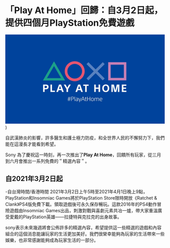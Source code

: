 # 「Play At Home」回歸：自3月2日起，提供四個月PlayStation免費遊戲


![play at home](asset/c1da04888514f01ef96a8a7fbe1a73da2abdb784.webp)
)

自武漢肺炎的影響，許多醫生和護士極力防疫，和全世界人民的不懈努力下，我們能在這漫長才能看到希望。

Sony 為了慶祝這一時刻，再一次推出了**Play At Home**，回饋所有玩家，從三月到六月會推出一系列免費的＂精選內容＂。

## 自2021年3月2日起

-自台灣時間/香港時間 2021年3月2日上午5時至2021年4月1日晚上9點，PlayStation和Insomniac Games將於PlayStation Store限時開放《Ratchet & Clank》PS4版免費下載。領取遊戲後可永久保存暢玩。這款2016年的PS4動作冒險遊戲由Insomniac Games出品，刺激對戰與喜劇元素共冶一爐，帶大家重溫廣受愛戴的PlayStation英雄——拉捷特與克拉克的出身故事。


sony表示未來幾週將會公佈許多的精選內容，希望提供這一些精選的遊戲和內容組合的這個消息能讓玩家的生活更加美好。我們很榮幸能夠為玩家的生活帶來一些娛樂，也非常感謝能夠成為玩家生活的一部分。
